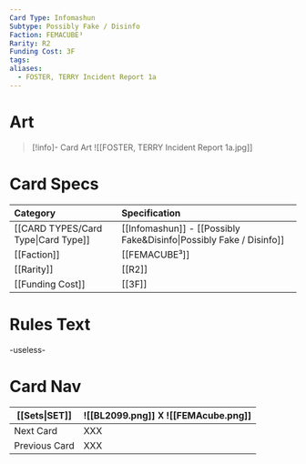 ```yaml
---
Card Type: Infomashun
Subtype: Possibly Fake / Disinfo
Faction: FEMACUBE³
Rarity: R2
Funding Cost: 3F
tags: 
aliases:
  - FOSTER, TERRY Incident Report 1a
---
```

# Art

> [!info]- Card Art
> ![[FOSTER, TERRY Incident Report 1a.jpg]]

# Card Specs

| Category | Specification| 
| :--- | :--- |
| [[CARD TYPES/Card Type\|Card Type]] | [[Infomashun]] - [[Possibly Fake&Disinfo\|Possibly Fake / Disinfo]] |  
| [[Faction]] | [[FEMACUBE³]] | 
| [[Rarity]] | [[R2]] | 
| [[Funding Cost]] | [[3F]] |  

# Rules Text  

-useless-

# Card Nav

| [[Sets\|SET]] |  ![[BL2099.png]] 𐌢 ![[FEMAcube.png]] |
| ------------- | ------------------------------ |
| Next Card     | XXX |
| Previous Card | XXX |


